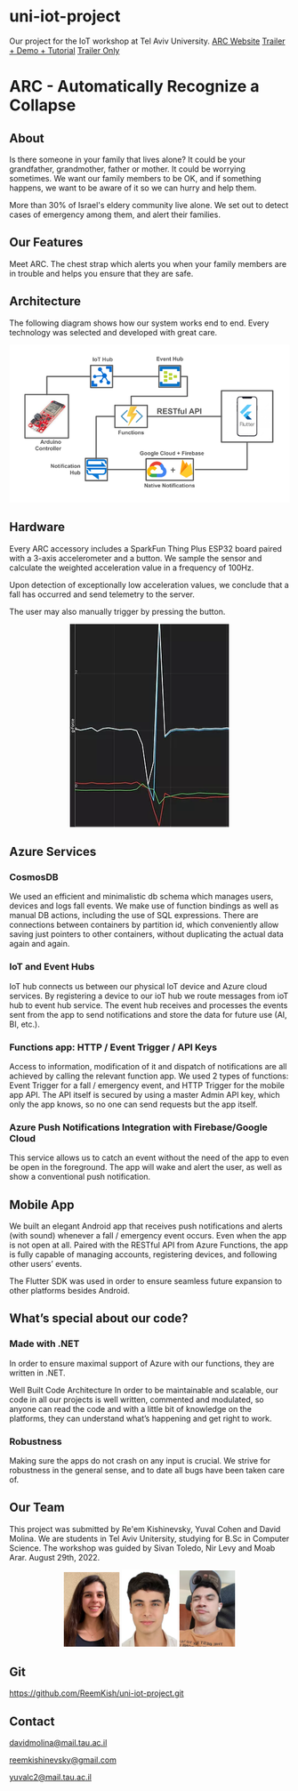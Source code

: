 # uni-iot-project
Our project for the IoT workshop at Tel Aviv University. [ARC Website](https://yuvalchic.wixsite.com/arc-team)
[Trailer + Demo + Tutorial](https://youtu.be/wNCgVJkX4CE)
[Trailer Only](https://youtu.be/2pmf_FQPWzk)

# ARC - Automatically Recognize a Collapse
## About
Is there someone in your family that lives alone? It could be your grandfather, grandmother, father or mother. It could be worrying sometimes. We want our family members to be OK, and if something happens, we want to be aware of it so we can hurry and help them.

More than 30% of Israel's eldery community live alone. We set out to detect cases of emergency among them, and alert their families.

## Our Features
Meet ARC. The chest strap which alerts you when your family members are in trouble and helps you ensure that they are safe.

## Architecture
The following diagram shows how our system works end to end. Every technology was selected and developed with great care.

<p align="center">
  <img src="graphics/stack.png"/>
</p>

## Hardware
Every ARC accessory includes a SparkFun Thing Plus ESP32 board paired with a 3-axis accelerometer and a button. We sample the sensor and calculate the weighted acceleration value in a frequency of 100Hz.

Upon detection of exceptionally low acceleration values, we conclude that a fall has occurred and send telemetry to the server. 

The user may also manually trigger by pressing the button.

<p align="center">
  <img src="graphics/graph.png"/>
</p>

## Azure Services
### CosmosDB
We used an efficient and minimalistic db schema which manages users, devices and logs fall events. We make use of function bindings as well as manual DB actions, including the use of SQL expressions. There are connections between containers by partition id, which conveniently allow saving just pointers to other containers, without duplicating the actual data again and again.

### IoT and Event Hubs
IoT hub connects us between our physical IoT device and Azure cloud services. By registering a device to our ioT hub we route messages from ioT hub to event hub service. The event hub receives and processes the events sent from the app to send notifications and store the data for future use (AI, BI, etc.).

### Functions app: HTTP / Event Trigger / API Keys
Access to information, modification of it and dispatch of notifications are all achieved by calling the relevant function app. We used 2 types of functions: Event Trigger for a fall / emergency event, and HTTP Trigger for the mobile app API. 
The API itself is secured by using a master Admin API key, which only the app knows, so no one can send requests but the app itself.


### Azure Push Notifications Integration with Firebase/Google Cloud
This service allows us to catch an event without the need of the app to even be open in the foreground. The app will wake and alert the user, as well as show a conventional push notification.

## Mobile App
We built an elegant Android app that receives push notifications and alerts (with sound) whenever a fall / emergency event occurs. Even when the app is not open at all.
Paired with the RESTful API from Azure Functions, the app is fully capable of managing accounts, registering devices, and following other users’ events.

The Flutter SDK was used in order to ensure seamless future expansion to other platforms besides Android.


## What’s special about our code?
### Made with .NET
In order to ensure maximal support of Azure with our functions, they are written in .NET.


Well Built Code Architecture
In order to be maintainable and scalable, our code in all our projects is well written, commented and modulated, so anyone can read the code and with a little bit of knowledge on the platforms, they can understand what’s happening and get right to work.

### Robustness
Making sure the apps do not crash on any input is crucial. We strive for robustness in the general sense, and to date all bugs have been taken care of.

## Our Team
This project was submitted by Re'em Kishinevsky, Yuval Cohen and David Molina.
We are students in Tel Aviv Unitersity, studying for B.Sc in Computer Science.
The workshop was guided by Sivan Toledo, Nir Levy and Moab Arar.
August 29th, 2022.

<p float="left" align="center">
  <img src="graphics/yuval.png" width="100" />
  <img src="graphics/reem.png" width="100" /> 
  <img src="graphics/david.png" width="100" />
</p>

## Git
<https://github.com/ReemKish/uni-iot-project.git>

## Contact
<davidmolina@mail.tau.ac.il>

<reemkishinevsky@gmail.com>

<yuvalc2@mail.tau.ac.il>
